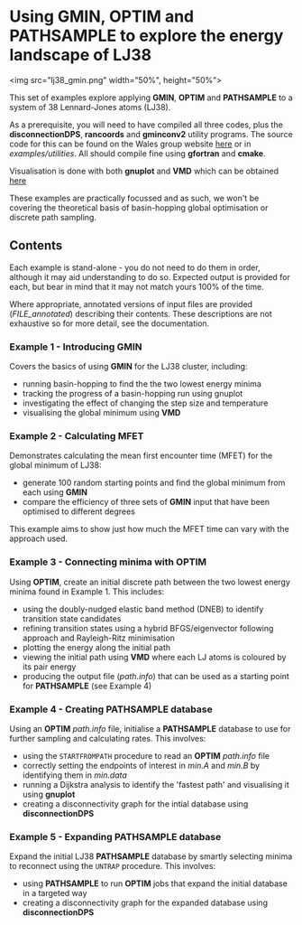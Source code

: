 # Using GMIN, OPTIM and PATHSAMPLE to explore the energy landscape of LJ38
<img src="lj38_gmin.png" width="50%", height="50%">

This set of examples explore applying **GMIN**, **OPTIM** and **PATHSAMPLE** to a system of 38 Lennard-Jones atoms (LJ38).

As a prerequisite, you will need to have compiled all three codes, plus the **disconnectionDPS**, **rancoords** and **gminconv2** utility programs. 
The source code for this can be found on the Wales group website [here](http://www-wales.ch.cam.ac.uk/svn.tar.bz2) or in *examples/utilities*.
All should compile fine using **gfortran** and **cmake**.

Visualisation is done with both **gnuplot** and **VMD** which can be obtained [here](http://www.ks.uiuc.edu/Research/vmd/)

These examples are practically focussed and as such, we won't be covering the theoretical basis of basin-hopping global optimisation or discrete path sampling.

## Contents
Each example is stand-alone - you do not need to do them in order, although it may aid understanding to do so.
Expected output is provided for each, but bear in mind that it may not match yours 100% of the time.

Where appropriate, annotated versions of input files are provided (*FILE_annotated*) describing their contents.
These descriptions are not exhaustive so for more detail, see the documentation. 

### Example 1 - Introducing GMIN

Covers the basics of using **GMIN** for the LJ38 cluster, including:

- running basin-hopping to find the the two lowest energy minima
- tracking the progress of a basin-hopping run using gnuplot
- investigating the effect of changing the step size and temperature
- visualising the global minimum using **VMD**

### Example 2 - Calculating MFET

Demonstrates calculating the mean first encounter time (MFET) for the global minimum of LJ38:

- generate 100 random starting points and find the global minimum from each using **GMIN**
- compare the efficiency of three sets of **GMIN** input that have been optimised to different degrees

This example aims to show just how much the MFET time can vary with the approach used.

### Example 3 - Connecting minima with OPTIM

Using **OPTIM**, create an initial discrete path between the two lowest energy minima found in Example 1. 
This includes:
- using the doubly-nudged elastic band method (DNEB) to identify transition state candidates
- refining transition states using a hybrid BFGS/eigenvector following approach and Rayleigh-Ritz minimisation
- plotting the energy along the initial path
- viewing the initial path using **VMD** where each LJ atoms is coloured by its pair energy
- producing the output file (*path.info*) that can be used as a starting point for **PATHSAMPLE** (see Example 4)

### Example 4 - Creating PATHSAMPLE database 

Using an **OPTIM** *path.info* file, initialise a **PATHSAMPLE** database to use for further sampling and calculating rates.
This involves:
- using the `STARTFROMPATH` procedure to read an **OPTIM** *path.info* file
- correctly setting the endpoints of interest in *min.A* and *min.B* by identifying them in *min.data*
- running a Dijkstra analysis to identify the 'fastest path' and visualising it using **gnuplot**
- creating a disconnectivity graph for the intial database using **disconnectionDPS**

### Example 5 - Expanding PATHSAMPLE database

Expand the initial LJ38 **PATHSAMPLE** database by smartly selecting minima to reconnect using the `UNTRAP` procedure.
This involves:
- using **PATHSAMPLE** to run **OPTIM** jobs that expand the initial database in a targeted way
- creating a disconnectivity graph for the expanded database using **disconnectionDPS**
